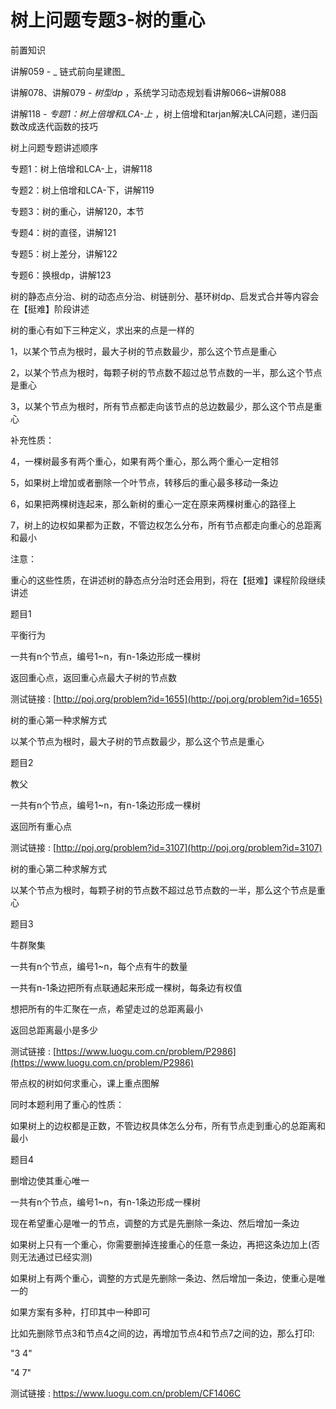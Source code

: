 # 树上问题专题3-树的重心

前置知识

讲解059 - _ 链式前向星建图_

讲解078、讲解079 -  _树型dp_ ，系统学习动态规划看讲解066~讲解088

讲解118 -  _专题1：树上倍增和LCA-上_ ，树上倍增和tarjan解决LCA问题，递归函数改成迭代函数的技巧

树上问题专题讲述顺序

专题1：树上倍增和LCA-上，讲解118

专题2：树上倍增和LCA-下，讲解119

专题3：树的重心，讲解120，本节

专题4：树的直径，讲解121

专题5：树上差分，讲解122

专题6：换根dp，讲解123

树的静态点分治、树的动态点分治、树链剖分、基环树dp、启发式合并等内容会在【挺难】阶段讲述

树的重心有如下三种定义，求出来的点是一样的

1，以某个节点为根时，最大子树的节点数最少，那么这个节点是重心

2，以某个节点为根时，每颗子树的节点数不超过总节点数的一半，那么这个节点是重心

3，以某个节点为根时，所有节点都走向该节点的总边数最少，那么这个节点是重心

补充性质：

4，一棵树最多有两个重心，如果有两个重心，那么两个重心一定相邻

5，如果树上增加或者删除一个叶节点，转移后的重心最多移动一条边

6，如果把两棵树连起来，那么新树的重心一定在原来两棵树重心的路径上

7，树上的边权如果都为正数，不管边权怎么分布，所有节点都走向重心的总距离和最小

注意：

重心的这些性质，在讲述树的静态点分治时还会用到，将在【挺难】课程阶段继续讲述

题目1

平衡行为

一共有n个节点，编号1~n，有n-1条边形成一棵树

返回重心点，返回重心点最大子树的节点数

测试链接 : [http://poj.org/problem?id=1655](http://poj.org/problem?id=1655)

树的重心第一种求解方式

以某个节点为根时，最大子树的节点数最少，那么这个节点是重心

题目2

教父

一共有n个节点，编号1~n，有n-1条边形成一棵树

返回所有重心点

测试链接 : [http://poj.org/problem?id=3107](http://poj.org/problem?id=3107)

树的重心第二种求解方式

以某个节点为根时，每颗子树的节点数不超过总节点数的一半，那么这个节点是重心

题目3

牛群聚集

一共有n个节点，编号1~n，每个点有牛的数量

一共有n-1条边把所有点联通起来形成一棵树，每条边有权值

想把所有的牛汇聚在一点，希望走过的总距离最小

返回总距离最小是多少

测试链接 : [https://www.luogu.com.cn/problem/P2986](https://www.luogu.com.cn/problem/P2986)

带点权的树如何求重心，课上重点图解

同时本题利用了重心的性质：

如果树上的边权都是正数，不管边权具体怎么分布，所有节点走到重心的总距离和最小

题目4

删增边使其重心唯一

一共有n个节点，编号1~n，有n-1条边形成一棵树

现在希望重心是唯一的节点，调整的方式是先删除一条边、然后增加一条边

如果树上只有一个重心，你需要删掉连接重心的任意一条边，再把这条边加上(否则无法通过已经实测)

如果树上有两个重心，调整的方式是先删除一条边、然后增加一条边，使重心是唯一的

如果方案有多种，打印其中一种即可

比如先删除节点3和节点4之间的边，再增加节点4和节点7之间的边，那么打印:

"3 4"

"4 7"

测试链接 : https://www.luogu.com.cn/problem/CF1406C

